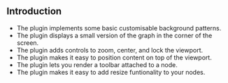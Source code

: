 ## Introduction

- The <Background /> plugin implements some basic customisable background patterns.
- The <MiniMap /> plugin displays a small version of the graph in the corner of the screen.
- The <Controls /> plugin adds controls to zoom, center, and lock the viewport.
- The <Panel /> plugin makes it easy to position content on top of the viewport.
- The <NodeToolbar /> plugin lets you render a toolbar attached to a node.
- The <NodeResizer /> plugin makes it easy to add resize funtionality to your nodes.
